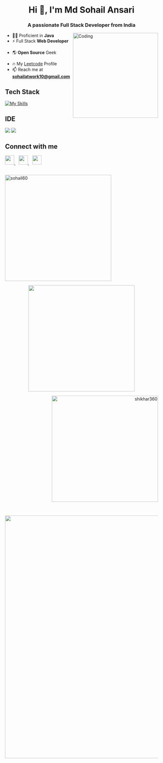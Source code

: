 <!-- ![logo](https://github.com/sohail300/sohail300/blob/main/bannerv1.png) -->
<h1 align="center">Hi 👋, I'm Md Sohail Ansari</h1>
<h3 align="center">A passionate Full Stack Developer from India</h3>

<img align="right" alt="Coding" width="280" src="https://cdn.dribbble.com/users/1162077/screenshots/3848914/programmer.gif">

<!-- Intro -->
- 👨‍💻 Proficient in **Java**
- ⚡ Full Stack **Web Developer**
<!--- 🔐 Interested in **Cyber Security** -->
- 🌎 **Open Source** Geek
<!--- 📝 I regularly write articles on [https://sohail10.hashnode.dev/](https://sohail10.hashnode.dev/) -->
- 🔥 My [Leetcode](https://www.leetcode.com/sohail60) Profile
- 📫 Reach me at **sohailatwork10@gmail.com**

## Tech Stack 
[![My Skills](https://skillicons.dev/icons?i=java,html,css,js,react,nodejs,express,mongodb,firebase,bash,c,python,git,github,linux,vscode&perline=9)](https://skillicons.dev)
<br>

## IDE
<span>
<img src = "https://img.shields.io/badge/-IntelliJ%20Idea-grey?style=for-the-badge&logo=intellij%20idea">
<img src="https://img.shields.io/badge/Visual_Studio_Code-0078D4?style=for-the-badge&logo=visual%20studio%20code&logoColor=white">
</span>
<br>

## Connect with me
  <a href="https://twitter.com/sohail_infinity">
    <img width="30px" src="https://www.vectorlogo.zone/logos/twitter/twitter-official.svg" />
  </a>&ensp;
  <a href="https://www.linkedin.com/in/md-sohail-ansari-b51201278/">
    <img width="30px" src="https://www.vectorlogo.zone/logos/linkedin/linkedin-icon.svg" />
  </a>&ensp;
  <a href="https://instagram.com/sohail_infinity">
    <img width="30px" src="https://www.vectorlogo.zone/logos/instagram/instagram-icon.svg" />
  </a>
<br>
<br>
 
<!-- IDE -->


<!-- Languages Used -->
<p align="left">
<img src="https://github-readme-stats.vercel.app/api/top-langs?username=sohail60&show_icons=true&locale=en&layout=compact&theme=aura" alt="sohail60" width="350" />
</p>

<!-- Github stats -->
<p align="center" >
<img src="https://github-readme-stats.vercel.app/api?username=sohail60&count_private=true&show_icons=true&&theme=chartreuse-dark&include_all_commits=true" width="350">
</p>

<!-- Streak -->
<p align="right">
<img src="https://github-readme-streak-stats.herokuapp.com/?user=sohail60&theme=algolia" alt="shikhar360" width="350" />
</p>

</br>

<!-- Activity -->
<p align="center" >
<img width="800px" align="center" src="https://activity-graph.herokuapp.com/graph?username=sohail60&theme=redical">
</p>
